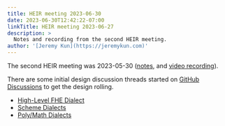 ```yaml
---
title: HEIR meeting 2023-06-30
date: 2023-06-30T12:42:22-07:00
linkTitle: HEIR meeting 2023-06-27
description: >
  Notes and recording from the second HEIR meeting.
author: '[Jeremy Kun](https://jeremykun.com)'
---
```


The second HEIR meeting was 2023-05-30
([notes](https://docs.google.com/document/d/1wxaEtpEDdO2yv5YKmFTc8FVlqHxm49gHzEdcnBFBKWs/edit?usp=sharing),
and
[video recording](https://drive.google.com/file/d/1S893iJdeL08BAonLenmkUGNC34PX1qpg/view?usp=sharing)).

There are some initial design discussion threads started on
[GitHub Discussions](https://github.com/google/heir/discussions) to get the
design rolling.

- [High-Level FHE Dialect](https://github.com/google/heir/discussions/53)
- [Scheme Dialects](https://github.com/google/heir/discussions/54)
- [Poly/Math Dialects](https://github.com/google/heir/discussions/55)
